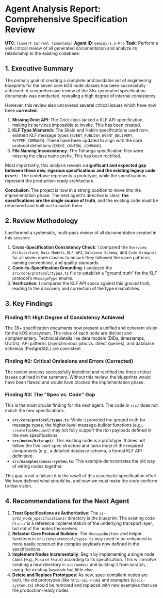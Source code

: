 # **Agent Analysis Report: Comprehensive Specification Review**

**UTC**: `[Insert Current Timestamp]`
**Agent ID**: `Gemini-1.5-Pro`
**Task**: Perform a self-critical review of all generated documentation and analyze its relationship to the existing codebase.

## 1. Executive Summary

The primary goal of creating a complete and buildable set of engineering blueprints for the seven core kOS node classes has been successfully achieved. A comprehensive review of the 35+ generated specification documents was conducted, revealing a high degree of internal consistency.

However, this review also uncovered several critical issues which have now been **corrected**:
1.  **Missing Griot API**: The Griot class lacked a KLF API specification, making its services impossible to invoke. This has been created.
2.  **KLF Type Mismatch**: The Skald and Hakim specifications used non-existent KLF message types (`EVENT_PUBLISH`, `EVENT_DELIVERY`, `SYSTEM_COMMAND`). These have been updated to align with the core protocol definitions (`EVENT`, `CONTROL_COMMAND`).
3.  **File Naming Inconsistency**: The Tohunga specification files were missing the class name prefix. This has been rectified.

Most importantly, this analysis reveals a **significant and expected gap between these new, rigorous specifications and the existing legacy code in `src/`**. The codebase represents a prototype, while the specifications represent the production-ready architecture.

**Conclusion**: The project is now in a strong position to move into the implementation phase. The next agent's directive is clear: **the specifications are the single source of truth**, and the existing code must be refactored and built out to match them.

## 2. Review Methodology

I performed a systematic, multi-pass review of all documentation created in this session:
1.  **Cross-Specification Consistency Check**: I compared the `Overview`, `Architecture`, `Data Models`, `KLF API`, `Database Schema`, and `Code Examples` for all seven node classes to ensure they followed the same patterns, naming conventions, and quality standards.
2.  **Code-to-Specification Grounding**: I analyzed the `src/core/protocol/types.ts` file to establish a "ground truth" for the KLF protocol's `MessageType` enums.
3.  **Verification**: I compared the KLF API specs against this ground truth, leading to the discovery and correction of the type mismatches.

## 3. Key Findings

### Finding #1: High Degree of Consistency Achieved
The 35+ specification documents now present a unified and coherent vision for the kOS ecosystem. The roles of each node are distinct and complementary. Technical details like data models (DIDs, timestamps, UUIDs), API patterns (asynchronous jobs vs. direct queries), and database schemas (PostgreSQL) are consistent.

### Finding #2: Critical Omissions and Errors (Corrected)
The review process successfully identified and rectified the three critical issues outlined in the summary. Without this review, the blueprints would have been flawed and would have blocked the implementation phase.

### Finding #3: The "Spec vs. Code" Gap
This is the most crucial finding for the next agent. The code in `src/` does not match the new specifications.

-   **`src/core/protocol/types.ts`**: While it provided the ground truth for message types, the higher-level message-builder functions (e.g., `createTaskRequest`) may not fully support the rich payloads defined in the new specifications.
-   **`src/nodes/http-api/`**: This existing node is a prototype. It does not follow the five-part spec structure and lacks most of the required components (e.g., a detailed database schema, a formal KLF API definition).
-   **`src/examples/basic-system.ts`**: This example demonstrates the old way of wiring nodes together.

This gap is not a failure; it is the *result* of this successful specification effort. We have defined what *should be*, and now we must make the code conform to that vision.

## 4. Recommendations for the Next Agent

1.  **Treat Specifications as Authoritative**: The `ai-q/03_node_specifications/` directory is the blueprint. The existing code in `src/` is a reference implementation of the underlying transport layer, but not of the nodes themselves.
2.  **Refactor Core Protocol Builders**: The `MessageBuilder` and helper functions in `src/core/protocol/types.ts` may need to be enhanced to more easily construct the complex payloads now defined in the specifications.
3.  **Implement Nodes Incrementally**: Begin by implementing a single node class (e.g., `Musa` or `Skald`) according to its specification. This will involve creating a new directory in `src/nodes/` and building it from scratch, using the existing `BaseNode` but little else.
4.  **Delete and Replace Prototypes**: As new, spec-compliant nodes are built, the old prototypes (like `http-api-node`) and examples (`basic-system.ts`) should be removed and replaced with new examples that use the production-ready nodes. 